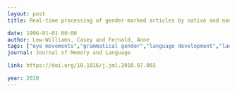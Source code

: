 ```yaml
---
layout: post
title: Real-time processing of gender-marked articles by native and non-native Spanish speakers

date: 1996-01-01 00:00
author: Lew-Williams, Casey and Fernald, Anne
tags: ["eye movements","grammatical gender","language development","language processing","second language","statistical learning"]
journal: Journal of Memory and Language

link: https://doi.org/10.1016/j.jml.2010.07.003

year: 2010
---
```



